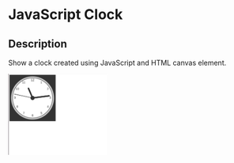 # JavaScript Clock

## Description

Show a clock created using JavaScript and HTML canvas element.



<img src="/clock.png" alt="Clock" width="200" align='centre'/>